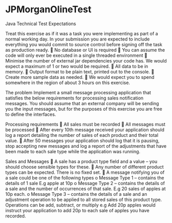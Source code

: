 # JPMorganOlineTest

Java Technical Test Expectations

Treat this exercise as if it was a task you were implementing as part of a normal working day. 
In your submission you are expected to include everything you would commit to source control 
before signing off the task as production ready.
   No database or UI is required
   You can assume the code will only ever be executed in a single threaded environment
   Minimise the number of external jar dependencies your code has. We would expect a
    maximum of 1 or two would be required.
   All data to be in memory.
   Output format to be plain text, printed out to the console.
   Create more sample data as needed.
   We would expect you to spend somewhere in the region of about 3 hours on this exercise.

The problem
Implement a small message processing application that satisfies the below requirements 
for processing sales notification messages. 
You should assume that an external company will be sending you the input messages, 
but for the purposes of this exercise you are free to define the interfaces.

Processing requirements
   All sales must be recorded
   All messages must be processed
   After every 10th message received your application should log a report detailing the number
    of sales of each product and their total value.
   After 50 messages your application should log that it is pausing, stop accepting new
    messages and log a report of the adjustments that have been made to each sale type while the application was running.

Sales and Messages
   A sale has a product type field and a value – you should choose sensible types for these.
   Any number of different product types can be expected. There is no fixed set.
   A message notifying you of a sale could be one of the following types
      o Message Type 1 – contains the details of 1 sale E.g apple at 10p
      o Message Type 2 – contains the details of a sale and the number of occurrences of
        that sale. E.g 20 sales of apples at 10p each.
      o Message Type 3 – contains the details of a sale and an adjustment operation to be
applied to all stored sales of this product type. Operations can be add, subtract, or multiply e.g Add 20p apples 
would instruct your application to add 20p to each sale of apples you have recorded.
